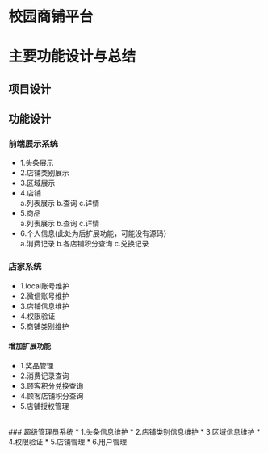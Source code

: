 # 校园商铺平台
主要功能设计与总结
============
项目设计
---------
## 功能设计
### 前端展示系统
* 1.头条展示
* 2.店铺类别展示
* 3.区域展示
* 4.店铺<br>
    a.列表展示
    b.查询
    c.详情
* 5.商品<br>
    a.列表展示
    b.查询
    c.详情
* 6.个人信息(此处为后扩展功能，可能没有源码）<br>
    a.消费记录
    b.各店铺积分查询
    c.兑换记录
    <br>
### 店家系统
* 1.local账号维护
* 2.微信账号维护
* 3.店铺信息维护
* 4.权限验证
* 5.商铺类别维护<br>
#### 增加扩展功能
* 1.奖品管理
* 2.消费记录查询
* 3.顾客积分兑换查询
* 4.顾客店铺积分查询
* 5.店铺授权管理
<br>
### 超级管理员系统
* 1.头条信息维护
* 2.店铺类别信息维护
* 3.区域信息维护
* 4.权限验证
* 5.店铺管理
* 6.用户管理
